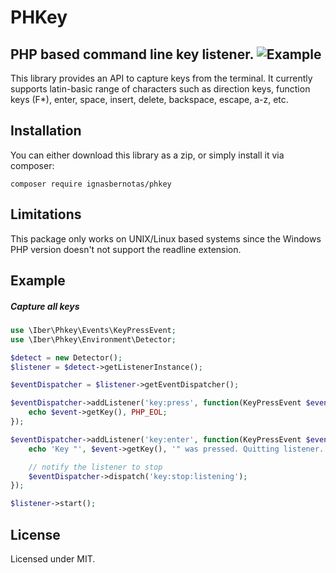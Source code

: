 # PHKey
PHP based command line key listener. 
![Example](https://iber.lt/assets/images/projects/phkey.gif)
------------

This library provides an API to capture keys from the terminal. It currently supports latin-basic range of characters such as direction keys, function keys (F*), enter, space, insert, delete, backspace, escape, a-z, etc.

## Installation
You can either download this library as a zip, or simply install it via composer:
```
composer require ignasbernotas/phkey
```

## Limitations
This package only works on UNIX/Linux based systems since the Windows PHP version doesn't not support the readline extension.

## Example

##### Capture all keys
```php
use \Iber\Phkey\Events\KeyPressEvent;
use \Iber\Phkey\Environment\Detector;

$detect = new Detector();
$listener = $detect->getListenerInstance();

$eventDispatcher = $listener->getEventDispatcher();

$eventDispatcher->addListener('key:press', function(KeyPressEvent $event) {
    echo $event->getKey(), PHP_EOL;
});

$eventDispatcher->addListener('key:enter', function(KeyPressEvent $event) use ($eventDispatcher) {
    echo 'Key "', $event->getKey(), '" was pressed. Quitting listener.', PHP_EOL;

    // notify the listener to stop
    $eventDispatcher->dispatch('key:stop:listening');
});

$listener->start();
```

## License
Licensed under MIT.
